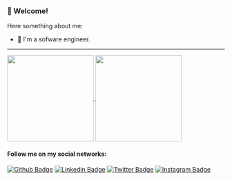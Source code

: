### 👋 Welcome!

Here something about me:

- 🔭 I'm a sofware engineer. 

---

<div>
  <a href="https://github.com/rhuancoder">
   <img height=200 align="center" src="https://github-readme-stats.vercel.app/api?username=rhuancoder&show_icons=true&theme=vue-dark&include_all_commits=true&count_private=true" />
 <a href="https://github.com/rhuancoder">
    <img height=200 align="center" src="https://github-readme-stats.vercel.app/api/top-langs/?username=rhuancoder&layout=compact&theme=vue-dark&langs_count=10&card_width=250" />
 </a>
</div>

#### Follow me on my social networks:
[![Github Badge](https://img.shields.io/badge/-Github-000?style=flat-square&logo=Github&logoColor=white&link=https://github.com/rhuancoder)](https://github.com/rhuancoder)
[![Linkedin Badge](https://img.shields.io/badge/LinkedIn-0077B5?style=for-the-badge&logo=linkedin&logoColor=white&link=https://www.linkedin.com/in/rhuancoder/)](https://www.linkedin.com/in/rhuancoder/)
[![Twitter Badge](https://img.shields.io/badge/-Twitter-black?style=flat-square&labelColor=black&logo=x&logoColor=white&link=https://twitter.com/rhuancoder)](https://twitter.com/rhuancoder)
[![Instagram Badge](https://img.shields.io/badge/-Instagram-C13584?style=flat-square&labelColor=C13584&logo=instagram&logoColor=white&link=https://www.instagram.com/rhuancoder/)](https://www.instagram.com/rhuancoder/)
